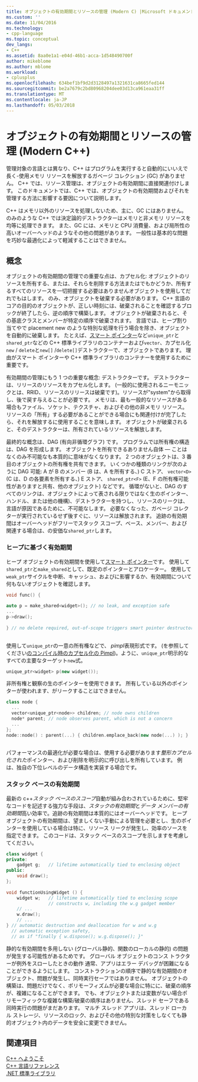 ```yaml
---
title: オブジェクトの有効期間とリソースの管理 (Modern C) |Microsoft ドキュメント
ms.custom: ''
ms.date: 11/04/2016
ms.technology:
- cpp-language
ms.topic: conceptual
dev_langs:
- C++
ms.assetid: 8aa0e1a1-e04d-46b1-acca-1d548490700f
author: mikeblome
ms.author: mblome
ms.workload:
- cplusplus
ms.openlocfilehash: 634bef1bf9d2d3128497a1321631ca8665fed144
ms.sourcegitcommit: be2a7679c2bd80968204dee03d13ca961eaa31ff
ms.translationtype: MT
ms.contentlocale: ja-JP
ms.lasthandoff: 05/03/2018
---
```

# <a name="object-lifetime-and-resource-management-modern-c"></a>オブジェクトの有効期間とリソースの管理 (Modern C++)
管理対象の言語とは異なり、C++ はプログラムを実行すると自動的にいいえで長く-使用メモリ リソースを解放するガベージ コレクション (GC) がありません。 C++ では、リソース管理は、オブジェクトの有効期間に直接関連付けします。 このドキュメントでは、C++ では、オブジェクトの有効期間およびそれを管理する方法に影響する要因について説明します。  
  
 C++ はメモリ以外のリソースを処理しないため、主に、GC にはありません。 のみのような C++ では決定論的デストラクターはメモリと非メモリ リソースを均等に処理できます。 また、GC には、メモリと CPU 消費量、および局所性の高いオーバーヘッドのようなその他の問題があります。 一般性は基本的な問題を巧妙な最適化によって軽減することはできません。  
  
## <a name="concepts"></a>概念  
 オブジェクトの有効期間の管理での重要な点は、カプセル化: オブジェクトのリソースを所有する、または、それらを削除する方法またはでもかどうか、所有するすべてのリソースを一切把握する必要はありませんオブジェクトを使用してだれでもはします。 のみ、オブジェクトを破棄する必要があります。 C++ 言語のコアの目的のオブジェクトが、正しい時刻には、破棄されることを確認するブロックが終了したら、逆の順序で構築します。 オブジェクトが破棄されると、その基底クラスとメンバーが特定の順序で破棄されます。  言語では、ヒープ割り当てやで placement new のような特別な処理を行う場合を除き、オブジェクトを自動的に破棄します。  たとえば、[スマート ポインター](../cpp/smart-pointers-modern-cpp.md)など`unique_ptr`と`shared_ptr`などの C++ 標準ライブラリのコンテナーおよび`vector`、カプセル化`new` / `delete`と`new[]` /`delete[]`デストラクターで、オブジェクトであります。 理由がスマート ポインターや C++ 標準ライブラリのコンテナーを使用するために重要です。  
  
 有効期間の管理にもう 1 つの重要な概念: デストラクターです。 デストラクターは、リリースのリソースをカプセル化します。  (一般的に使用されるニーモニックとは、RRID、リソースのリリースは破棄です)。リソースが"system"から取得し、後で戻す与えることが必要です。  メモリは、最も一般的なリソースがある場合もファイル、ソケット、テクスチャ、およびその他の非メモリ リソース。 リソースの「所有」する必要があることができる場合にも関連付けが完了したら、それを解放するに使用することを意味します。  オブジェクトが破棄されると、そのデストラクターは、所有されているリソースを解放します。  
  
 最終的な概念は、DAG (有向非循環グラフ) です。  プログラムでは所有権の構造は、DAG を形成します。 オブジェクトを所有できるありません自体 — ことはなくのみ不可能なも本質的に意味がなくなります。 2 つのオブジェクトは、3 番目のオブジェクトの所有権を共有できます。  いくつかの種類のリンクが次のように DAG 可能: A が B のメンバー (B は、A を所有する、) C ストア、 `vector<D>` (C は、D の各要素を所有する、) E ストア、 `shared_ptr<F>` (E、F の所有権可能性がありますと共有、他のオブジェクト) などです。  循環がないと、DAG のすべてのリンクは、オブジェクトによって表される限りではなく生のポインター、ハンドル、または他の機構)、デストラクターを持つし、リソースのリークは、言語が原因であるために、不可能なします。 必要なくなった、ガベージ コレクターが実行されているせず後すぐに、リソースは解放されます。 追跡の有効期間はオーバーヘッドがフリーでスタック スコープ、ベース、メンバー、および関連する場合は、の安価な`shared_ptr`します。  
  
### <a name="heap-based-lifetime"></a>ヒープに基づく有効期間  
 ヒープ オブジェクトの有効期間を使用して[スマート ポインター](../cpp/smart-pointers-modern-cpp.md)です。 使用して`shared_ptr`と`make_shared`として、既定のポインターとアロケーター。 使用して`weak_ptr`サイクルを中断、キャッシュ、およびに影響するか、有効期間について何もないオブジェクトを確認します。  
  
```cpp  
void func() {  
  
auto p = make_shared<widget>(); // no leak, and exception safe  
...  
p->draw();   
  
} // no delete required, out-of-scope triggers smart pointer destructor  
  
```  
  
 使用して`unique_ptr`の一意の所有権などで、 *pimpl*表現形式です。 (を参照してください[のコンパイル時のカプセル化の Pimpl](../cpp/pimpl-for-compile-time-encapsulation-modern-cpp.md))。ように、`unique_ptr`明示的なすべての主要なターゲット`new`式。  
  
```cpp  
unique_ptr<widget> p(new widget());  
```  
  
 非所有権と観察の生のポインターを使用できます。 所有している以外のポインターが使われます、がリークすることはできません。  
  
```cpp  
class node {  
  ...  
  vector<unique_ptr<node>> children; // node owns children  
  node* parent; // node observes parent, which is not a concern  
  ...  
};  
node::node() : parent(...) { children.emplace_back(new node(...) ); }  
  
```  
  
 パフォーマンスの最適化が必要な場合は、使用する必要があります*整形カプセル化された*ポインター、および削除を明示的に呼び出しを所有しています。 例は、独自の下位レベルのデータ構造を実装する場合です。  
  
### <a name="stack-based-lifetime"></a>スタック ベースの有効期間  
 最新の c++*スタック ベースのスコープ*自動が組み合わされているために、堅牢なコードを記述する強力な手段は、*スタックの有効期間*と*データ メンバーの有効期間*高い効率で。追跡の有効期間は本質的にはオーバーヘッドです。 ヒープ オブジェクトの有効期間は、望ましくない手動による管理を必要とし、生のポインターを使用している場合は特に、リソース リークが発生し、効率のソースを指定できます。 このコードは、スタック ベースのスコープを示しますを考慮してください。  
  
```cpp  
class widget {  
private:  
    gadget g;   // lifetime automatically tied to enclosing object  
public:  
    void draw();  
};  
  
void functionUsingWidget () {  
    widget w;   // lifetime automatically tied to enclosing scope  
                // constructs w, including the w.g gadget member  
    // ...
    w.draw();  
    // ...
} // automatic destruction and deallocation for w and w.g  
  // automatic exception safety,   
  // as if "finally { w.dispose(); w.g.dispose(); }"  
```  
  
 静的な有効期間を多用しない (グローバル静的、関数のローカルの静的) の問題が発生する可能性があるためです。 グローバル オブジェクトのコンス トラクターが例外をスローしたときの動作 通常、アプリはエラー デバッグが困難になることができるようにします。 コンストラクションの順序で静的な有効期間のオブジェクト、問題が発生し、同時実行セーフではありません。 オブジェクトの構築は、問題だけでなく、ポリモーフィズムが必要な場合に特にに、破棄の順序が、複雑になることができます。 でも、オブジェクトまたは変数がない場合ポリモーフィックな複雑な構築/破棄の順序はありません、スレッド セーフである同時実行の問題がまだあります。 マルチ スレッド アプリは、スレッド ローカル ストレージ、リソースのロック、およびその他の特別な対策をしなくても静的オブジェクト内のデータを安全に変更できません。  
  
## <a name="see-also"></a>関連項目  
 [C++ へようこそ](../cpp/welcome-back-to-cpp-modern-cpp.md)   
 [C++ 言語リファレンス](../cpp/cpp-language-reference.md)   
 [.NET 標準ライブラリ](../standard-library/cpp-standard-library-reference.md)